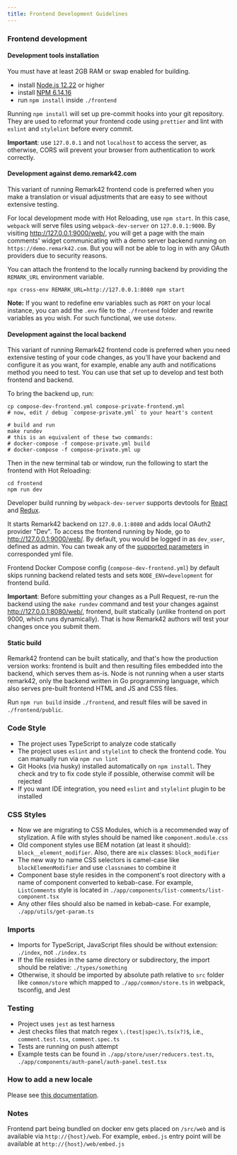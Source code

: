 ```yaml
---
title: Frontend Development Guidelines
---
```


### Frontend development

#### Development tools installation

You must have at least 2GB RAM or swap enabled for building.

- install [Node.js 12.22](https://nodejs.org/en/) or higher
- install [NPM 6.14.16](https://www.npmjs.com/package/npm)
- run `npm install` inside `./frontend`

Running `npm install` will set up pre-commit hooks into your git repository. They are used to reformat your frontend code using `prettier` and lint with `eslint` and `stylelint` before every commit.

**Important**: use `127.0.0.1` and not `localhost` to access the server, as otherwise, CORS will prevent your browser from authentication to work correctly.

#### Development against demo.remark42.com

This variant of running Remark42 frontend code is preferred when you make a translation or visual adjustments that are easy to see without extensive testing.

For local development mode with Hot Reloading, use `npm start`. In this case, `webpack` will serve files using `webpack-dev-server` on `127.0.0.1:9000`. By visiting <http://127.0.0.1:9000/web/>, you will get a page with the main comments' widget communicating with a demo server backend running on `https://demo.remark42.com`. But you will not be able to log in with any OAuth providers due to security reasons.

You can attach the frontend to the locally running backend by providing the `REMARK_URL` environment variable.

```shell
npx cross-env REMARK_URL=http://127.0.0.1:8080 npm start
```

**Note:** If you want to redefine env variables such as `PORT` on your local instance, you can add the `.env` file to the `./frontend` folder and rewrite variables as you wish. For such functional, we use `dotenv`.

#### Development against the local backend

This variant of running Remark42 frontend code is preferred when you need extensive testing of your code changes, as you'll have your backend and configure it as you want, for example, enable any auth and notifications method you need to test. You can use that set up to develop and test both frontend and backend.

To bring the backend up, run:

```shell
cp compose-dev-frontend.yml compose-private-frontend.yml
# now, edit / debug `compose-private.yml` to your heart's content

# build and run
make rundev
# this is an equivalent of these two commands:
# docker-compose -f compose-private.yml build
# docker-compose -f compose-private.yml up
```

Then in the new terminal tab or window, run the following to start the frontend with Hot Reloading:

```shell
cd frontend
npm run dev
```

Developer build running by `webpack-dev-server` supports devtools for [React](https://reactjs.org/blog/2019/08/15/new-react-devtools.html#how-do-i-get-the-new-devtools) and [Redux](https://github.com/reduxjs/redux-devtools).

It starts Remark42 backend on `127.0.0.1:8080` and adds local OAuth2 provider "Dev". To access the frontend running by Node, go to <http://127.0.0.1:9000/web/>. By default, you would be logged in as `dev_user`, defined as admin. You can tweak any of the [supported parameters](https://remark42.com/docs/configuration/parameters/) in corresponded yml file.

Frontend Docker Compose config (`compose-dev-frontend.yml`) by default skips running backend related tests and sets `NODE_ENV=development` for frontend build.

**Important**: Before submitting your changes as a Pull Request, re-run the backend using the `make rundev` command and test your changes against <http://127.0.0.1:8080/web/>, frontend, built statically (unlike frontend on port 9000, which runs dynamically). That is how Remark42 authors will test your changes once you submit them.

#### Static build

Remark42 frontend can be built statically, and that's how the production version works: frontend is built and then resulting files embedded into the backend, which serves them as-is. Node is not running when a user starts remark42, only the backend written in Go programming language, which also serves pre-built frontend HTML and JS and CSS files.

Run `npm run build` inside `./frontend`, and result files will be saved in `./frontend/public`.

### Code Style

- The project uses TypeScript to analyze code statically
- The project uses `eslint` and `stylelint` to check the frontend code. You can manually run via `npm run lint`
- Git Hooks (via husky) installed automatically on `npm install`. They check and try to fix code style if possible, otherwise commit will be rejected
- If you want IDE integration, you need `eslint` and `stylelint` plugin to be installed

### CSS Styles

- Now we are migrating to CSS Modules, which is a recommended way of stylization. A file with styles should be named like `component.module.css`
- Old component styles use BEM notation (at least it should): `block__element_modifier`. Also, there are `mix` classes: `block_modifier`
- The new way to name CSS selectors is camel-case like `blockElemenModifier` and use `classnames` to combine it
- Component base style resides in the component's root directory with a name of component converted to kebab-case. For example, `ListComments` style is located in `./app/components/list-comments/list-component.tsx`
- Any other files should also be named in kebab-case. For example, `./app/utils/get-param.ts`

### Imports

- Imports for TypeScript, JavaScript files should be without extension: `./index`, not `./index.ts`
- If the file resides in the same directory or subdirectory, the import should be relative: `./types/something`
- Otherwise, it should be imported by absolute path relative to `src` folder like `common/store` which mapped to `./app/common/store.ts` in webpack, tsconfig, and Jest

### Testing

- Project uses `jest` as test harness
- Jest checks files that match regex `\.(test|spec)\.ts(x?)$`, i.e., `comment.test.tsx`, `comment.spec.ts`
- Tests are running on push attempt
- Example tests can be found in `./app/store/user/reducers.test.ts`, `./app/components/auth-panel/auth-panel.test.tsx`

### How to add a new locale

Please see [this documentation](https://remark42.com/docs/contributing/translations/).

### Notes

Frontend part being bundled on docker env gets placed on `/src/web` and is available via `http://{host}/web`. For example, `embed.js` entry point will be available at `http://{host}/web/embed.js`

